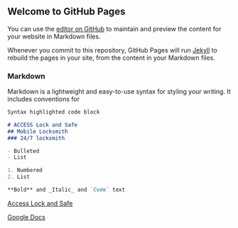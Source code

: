 ## Welcome to GitHub Pages

You can use the [editor on GitHub](https://github.com/brandsentrik/accesslock/edit/gh-pages/index.md) to maintain and preview the content for your website in Markdown files.

Whenever you commit to this repository, GitHub Pages will run [Jekyll](https://jekyllrb.com/) to rebuild the pages in your site, from the content in your Markdown files.

### Markdown

Markdown is a lightweight and easy-to-use syntax for styling your writing. It includes conventions for

```markdown
Syntax highlighted code block

# ACCESS Lock and Safe
## Mobile Locksmith
### 24/7 locksmith

- Bulleted
- List

1. Numbered
2. List

**Bold** and _Italic_ and `Code` text

```

[Access Lock and Safe](https://www.google.com/maps/place/Access+Lock+and+Safe/@36.136222,-115.1574945,10z/data=!4m2!3m1!1s0x0:0x280f30ca6d8a3e69?sa=X&ved=2ahUKEwj4usamjYX1AhXsIjQIHfeACTEQ_BJ6BAgrEAU)


[Google Docs](https://docs.google.com/spreadsheets/d/e/2PACX-1vTU1R2tH3vwQR_vU7QsIeg5xklCzyOmnx6hkq9x0EyP3vORygKhZWqGsmOU4WWNbua4iVP7ImjDGVa0/pubhtml?widget=true&amp;headers=false)






